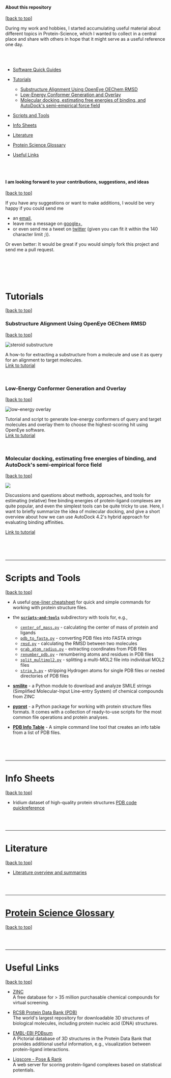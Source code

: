 

#### About this repository
[[back to top](#about-this-repository)]

During my work and hobbies, I started accumulating useful material about different topics in Protein-Science, which I wanted to collect in a central place and share with others in hope that it might serve as a useful reference one day.

<br>
<br>

- [Software Quick Guides](./scripts-and-tools/more_protein-science_tools.md)
- [Tutorials](#tutorials)
    - [Substructure Alignment Using OpenEye OEChem RMSD](#substructure-alignment-using-openeye-oechem-rmsd)
    - [Low-Energy Conformer Generation and Overlay](#low-energy-conformer-generation-and-overlay)
	- [Molecular docking, estimating free energies of binding, and AutoDock's semi-empirical force field](#molecular-docking-estimating-free-energies-of-binding-and-autodocks-semi-empirical-force-field)

- [Scripts and Tools](#scripts-and-tools)
- [Info Sheets](#info-sheets)
- [Literature](#literature)
- [Protein Science Glossary](#protein-science-glossary)
- [Useful Links](#useful-links)


<br>
<br>

#### I am looking forward to your contributions, suggestions, and ideas
[[back to top](#about-this-repository)]

If you have any suggestions or want to make additions, I would be very happy if you could send me  

- an [email](mailto:se.raschka@gmail.com),  
- leave me a message on [google+](https://plus.google.com/118404394130788869227/),   
- or even send me a tweet on [twitter](https://twitter.com/rasbt) (given you can fit it within the 140 character limit ;)).  

Or even better: It would be great if you would simply fork this project and send me a pull request.

<br>
<br>
<br>
<br>

# Tutorials
[[back to top](#about-this-repository)]



### Substructure Alignment Using OpenEye OEChem RMSD
[[back to top](#about-this-repository)]

![steroid substructure](./tutorials/substructure_alignment/Images/reference_substructure.png)

A how-to for extracting a substructure from a molecule and use it as query for an alignment to target molecules.  
[Link to tutorial](./tutorials/substructure_alignment/README.md)

<br>

### Low-Energy Conformer Generation and Overlay
[[back to top](#about-this-repository)]

![low-energy overlay](./tutorials/low_energy_conformer_overlay/Images/ZINC_00062008_confs_2_small.png)

Tutorial and script to generate low-energy conformers of query and target molecules and overlay them to choose the highest-scoring hit using OpenEye software.  
[Link to tutorial](./tutorials/low_energy_conformer_overlay/README.md)

<br>

### Molecular docking, estimating free energies of binding, and AutoDock's semi-empirical force field

[[back to top](#about-this-repository)]

![](./tutorials/scoring_functions_and_autodock/Images/prot_lig_complexes.png)

Discussions and questions about methods, approaches, and tools for estimating (relative) free binding energies of protein-ligand complexes are quite popular, and even the simplest tools can be quite tricky to use. Here, I want to briefly summarize the idea of molecular docking, and give a short overview about how we can use AutoDock 4.2's hybrid approach for evaluating binding affinities.  

[Link to tutorial](./tutorials/scoring_functions_and_autodock/2014_autodock_energycomps.md)

<br>
<br>
<br>


<hr>


# Scripts and Tools
[[back to top](#about-this-repository)]

- A useful [one-liner cheatsheet](./scripts-and-tools/oneliner.md) for quick and simple commands for working with protein structure files.

- the **[`scripts-and-tools`](./scripts-and-tools)** subdirectory with tools for, e.g., 
	- [`center_of_mass.py`](./scripts-and-tools/center_of_mass) - calculating the center of mass of protein and ligands 
	- [`pdb_to_fasta.py`](./scripts-and-tools/pdb_to_fasta) - converting PDB files into FASTA strings
	- [`rmsd.py`](./scripts-and-tools/rmsd) - calculating the RMSD between two molecules
	- [`grab_atom_radius.py`](./scripts-and-tools/grab_atom_radius) - extracting coordinates from PDB files 
	- [`renumber_pdb.py`](./scripts-and-tools/renumber_pdb) - renumbering atoms and residues in PDB files
	- [`split_multimol2.py`](./scripts-and-tools/split_multimol2) - splitting a multi-MOL2 file into individual MOL2 files
	- [`strip_h.py`](./scripts-and-tools/strip_h) - stripping Hydrogen atoms for single PDB files or nested directories of PDB files


- **[smilite](https://github.com/rasbt/smilite)** - a Python module to download and analyze SMILE strings (Simplified Molecular-Input Line-entry System) of chemical compounds from ZINC

- **[pyprot](https://github.com/rasbt/pyprot)** - a Python package for working with protein structure files formats. It comes with a collection of ready-to-use scripts for the most common file operations and protein analyses.


- **[PDB Info Table](https://github.com/rasbt/datacollect/tree/master/pdb_infotable)** - A simple command line tool that creates an info table from a list of PDB files.

<br>
<br>
<br>

<hr>


# Info Sheets
[[back to top](#about-this-repository)]

- Iridium dataset of high-quality protein structures [PDB code quickreference](./info_sheets/Iridium_pdb_codes.md)

<br>
<br>

<hr>


# Literature

[[back to top](#about-this-repository)]

- [Literature overview and summaries](./literature/literature_summaries.md)



<br>
<br>

<hr>


# [Protein Science Glossary](./glossary/README.md)
[[back to top](#about-this-repository)]

<br>
<br>

<hr>


# Useful Links
[[back to top](#about-this-repository)]

- [ZINC](http://zinc.docking.org)  
 A free database for > 35 million purchasable chemical compounds for virtual screening.
 
- [RCSB Protein Data Bank (PDB)](http://www.rcsb.org)  
The world's largest repository for downloadable 3D structures of biological molecules, including protein nucleic acid (DNA) structures.

- [EMBL-EBI PDBsum](http://www.ebi.ac.uk/pdbsum/)  
A Pictorial database of 3D structures in the Protein Data Bank that provides additional useful information, e.g., visualization between protein-ligand interactions.

- [Ligscore - Pose & Rank](http://modbase.compbio.ucsf.edu/ligscore/)  
A web server for scoring protein-ligand complexes based on statistical potentials.

